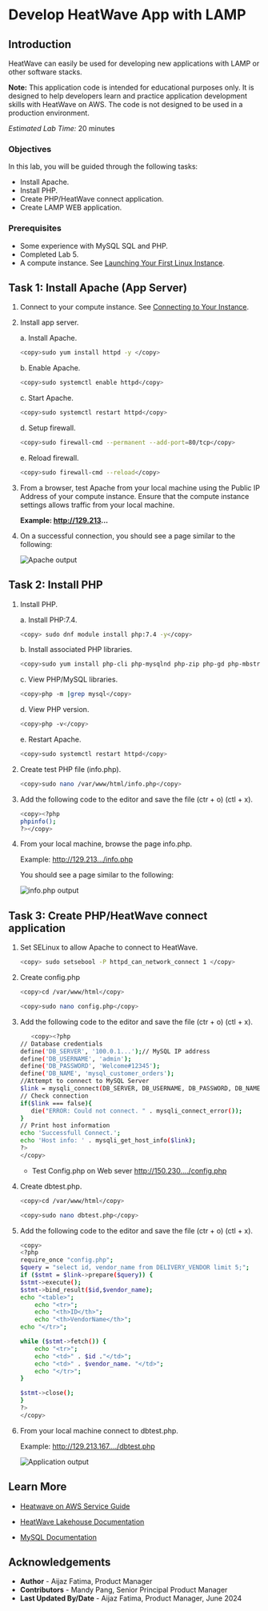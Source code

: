 # Develop HeatWave App with LAMP

## Introduction

HeatWave can easily be used for developing new applications with LAMP or other software stacks.

**Note:** This application code is intended for educational purposes only. It is designed to help developers learn and practice application development skills with HeatWave on AWS. The code is not designed to be used in a production environment.

_Estimated Lab Time:_ 20 minutes

### Objectives

In this lab, you will be guided through the following tasks:

- Install Apache.
- Install PHP.
- Create PHP/HeatWave connect application.
- Create LAMP WEB application.

### Prerequisites

- Some experience with MySQL SQL and PHP.
- Completed Lab 5.
- A compute instance. See [Launching Your First Linux Instance](https://docs.oracle.com/en-us/iaas/Content/GSG/Reference/overviewworkflow.htm). 

## Task 1: Install Apache (App Server)

1. Connect to your compute instance. See [Connecting to Your Instance](https://docs.oracle.com/en-us/iaas/Content/GSG/Tasks/testingconnection.htm).

2. Install app server.

    a. Install Apache.

    ```bash
    <copy>sudo yum install httpd -y </copy>
    ```

    b. Enable Apache.

    ```bash
    <copy>sudo systemctl enable httpd</copy>
    ```

    c. Start Apache.

    ```bash
    <copy>sudo systemctl restart httpd</copy>
    ```

    d. Setup firewall.

    ```bash
    <copy>sudo firewall-cmd --permanent --add-port=80/tcp</copy>
    ```

    e. Reload firewall.

    ```bash
    <copy>sudo firewall-cmd --reload</copy>
    ```

3. From a browser, test Apache from your local machine using the Public IP Address of your compute instance. Ensure that the compute instance settings allows traffic from your local machine.

    **Example: http://129.213...**

4. On a successful connection, you should see a page similar to the following:

    ![Apache output](./images/1-apache-server.png "Apache output")

## Task 2: Install PHP

1. Install PHP.

    a. Install PHP:7.4.

    ```bash
    <copy> sudo dnf module install php:7.4 -y</copy>
    ```

    b. Install associated PHP libraries.

    ```bash
    <copy>sudo yum install php-cli php-mysqlnd php-zip php-gd php-mbstring php-xml php-json -y</copy>
    ```

    c. View  PHP/MySQL libraries.

    ```bash
    <copy>php -m |grep mysql</copy>
    ```

    d. View PHP version.

    ```bash
    <copy>php -v</copy>
    ```

    e. Restart Apache.

    ```bash
    <copy>sudo systemctl restart httpd</copy>
    ```

2. Create test PHP file (info.php).

    ```bash
    <copy>sudo nano /var/www/html/info.php</copy>
    ```

3. Add the following code to the editor and save the file (ctr + o) (ctl + x).

    ```bash
    <copy><?php
    phpinfo();
    ?></copy>
    ```

4. From your local machine, browse the page info.php.

   Example: http://129.213.../info.php

    You should see a page similar to the following:

    ![info.php output](./images/2-info-php.png "info.php output")

## Task 3: Create PHP/HeatWave connect application

1. Set SELinux to allow Apache to connect to HeatWave.

    ```bash
    <copy> sudo setsebool -P httpd_can_network_connect 1 </copy>
    ```

2. Create config.php

    ```bash
    <copy>cd /var/www/html</copy>
    ```

    ```bash
    <copy>sudo nano config.php</copy>
    ```

3. Add the following code to the editor and save the file (ctr + o) (ctl + x).

     ```bash
        <copy><?php
    // Database credentials
    define('DB_SERVER', '100.0.1...');// MySQL IP address
    define('DB_USERNAME', 'admin');
    define('DB_PASSWORD', 'Welcome#12345');
    define('DB_NAME', 'mysql_customer_orders');
    //Attempt to connect to MySQL Server
    $link = mysqli_connect(DB_SERVER, DB_USERNAME, DB_PASSWORD, DB_NAME);
    // Check connection
    if($link === false){
        die("ERROR: Could not connect. " . mysqli_connect_error());
    }
    // Print host information
    echo 'Successfull Connect.';
    echo 'Host info: ' . mysqli_get_host_info($link);
    ?>
    </copy>
    ```

    - Test Config.php on Web sever http://150.230..../config.php

4. Create dbtest.php.

    ```bash
    <copy>cd /var/www/html</copy>
    ```

    ```bash
    <copy>sudo nano dbtest.php</copy>
    ```

5. Add the following code to the editor and save the file (ctr + o) (ctl + x).

    ```bash
    <copy>
    <?php
    require_once "config.php";
    $query = "select id, vendor_name from DELIVERY_VENDOR limit 5;";
    if ($stmt = $link->prepare($query)) {
    $stmt->execute();
    $stmt->bind_result($id,$vendor_name);
    echo "<table>";
        echo "<tr>";
        echo "<th>ID</th>";
        echo "<th>VendorName</th>";
    echo "</tr>";

    while ($stmt->fetch()) {
        echo "<tr>";
        echo "<td>" . $id ."</td>";
        echo "<td>" . $vendor_name. "</td>";
        echo "</tr>";
    }

    $stmt->close();
    }
    ?>
    </copy>
    ```

6. From your local  machine connect to dbtest.php.

    Example: http://129.213.167..../dbtest.php  

    ![Application output](./images/order-app-output.png " order app output")

## Learn More

- [Heatwave on AWS Service Guide](https://dev.mysql.com/doc/heatwave-aws/en/)

- [HeatWave Lakehouse Documentation](https://dev.mysql.com/doc/heatwave/en/mys-hw-lakehouse.html)

- [MySQL Documentation](https://dev.mysql.com/)

## Acknowledgements

- **Author** - Aijaz Fatima, Product Manager
- **Contributors** - Mandy Pang, Senior Principal Product Manager
- **Last Updated By/Date** - Aijaz Fatima, Product Manager, June 2024
